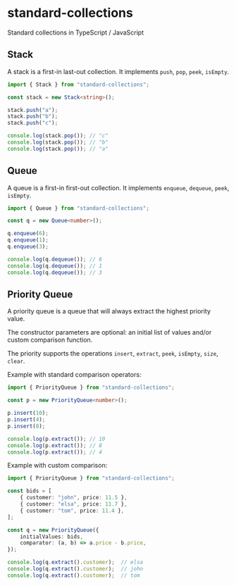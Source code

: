 # standard-collections
Standard collections in TypeScript / JavaScript

## Stack

A stack is a first-in last-out collection.
It implements `push`, `pop`, `peek`, `isEmpty`.

```typescript
import { Stack } from "standard-collections";

const stack = new Stack<string>();

stack.push("a");
stack.push("b");
stack.push("c");

console.log(stack.pop()); // "c"
console.log(stack.pop()); // "b"
console.log(stack.pop()); // "a"
```

## Queue

A queue is a first-in first-out collection.
It implements `enqueue`, `dequeue`, `peek`, `isEmpty`.

```typescript
import { Queue } from "standard-collections";

const q = new Queue<number>();

q.enqueue(6);
q.enqueue(1);
q.enqueue(3);

console.log(q.dequeue()); // 6
console.log(q.dequeue()); // 1
console.log(q.dequeue()); // 3
```

## Priority Queue

A priority queue is a queue that will always extract the highest priority value.

The constructor parameters are optional: an initial list of values and/or custom comparison function.

The priority supports the operations `insert`, `extract`, `peek`, `isEmpty`, `size`, `clear`.

Example with standard comparison operators:

```typescript
import { PriorityQueue } from "standard-collections";

const p = new PriorityQueue<number>();

p.insert(10);
p.insert(4);
p.insert(8);

console.log(p.extract()); // 10
console.log(p.extract()); // 8
console.log(p.extract()); // 4
```

Example with custom comparison:

```typescript
import { PriorityQueue } from "standard-collections";

const bids = [
    { customer: "john", price: 11.5 },
    { customer: "elsa", price: 11.7 },
    { customer: "tom", price: 11.4 },
];

const q = new PriorityQueue({
    initialValues: bids,
    comparator: (a, b) => a.price - b.price,
});

console.log(q.extract().customer);  // elsa
console.log(q.extract().customer);  // john
console.log(q.extract().customer);  // tom
```
